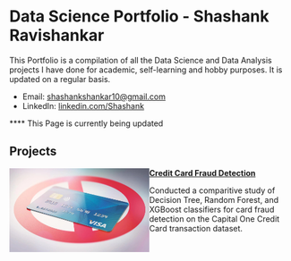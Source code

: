# Data Science Portfolio - Shashank Ravishankar

This Portfolio is a compilation of all the Data Science and Data Analysis projects I have done for academic, self-learning and hobby purposes. It is updated on a regular basis.

   * Email: shashankshankar10@gmail.com
   * LinkedIn: [linkedin.com/Shashank](https://www.linkedin.com/in/shashank-ravishankarutd/)

**** This Page is currently being updated

## Projects

<img align="left" width="250" height="150" src="https://github.com/Shashank1998-code/Portfolio/blob/main/Images/Creditcard.jpg"> **[Credit Card Fraud Detection](https://github.com/Shashank1998-code/Credit-Fraud-Detection-CapitalOneTransactions)**

Conducted a comparitive study of Decision Tree, Random Forest, and XGBoost classifiers for card fraud detection on the Capital One Credit Card transaction dataset.


